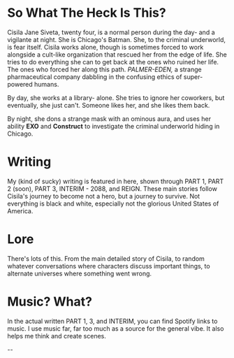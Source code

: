 # So What The Heck Is This?

Cisila Jane Siveta, twenty four, is a normal person during the day- and a vigilante at night. She is Chicago's Batman. She, to the criminal underworld, is fear itself. Cisila works alone, though is sometimes forced to work alongside a cult-like organization that rescued her from the edge of life.
She tries to do everything she can to get back at the ones who ruined her life. The ones who forced her along this path. *PALMER-EDEN,* a strange pharmaceutical company dabbling in the confusing ethics of super-powered humans.

By day, she works at a library- alone. She tries to ignore her coworkers, but eventually, she just can't. Someone likes her, and she likes them back.

By night, she dons a strange mask with an ominous aura, and uses her ability **EXO** and **Construct** to investigate the criminal underworld hiding in Chicago.

# Writing

My (kind of sucky) writing is featured in here, shown through PART 1, PART 2 (soon), PART 3, INTERIM - 2088, and REIGN. These main stories follow Cisila's journey to become not a hero, but a journey to survive. Not everything is black and white, especially not the glorious United States of America.

# Lore

There's lots of this. From the main detailed story of Cisila, to random whatever conversations where characters discuss important things, to alternate universes where something went wrong. 

# Music? What?

In the actual written PART 1, 3, and INTERIM, you can find Spotify links to music. I use music far, far too much as a source for the general vibe. It also helps me think and create scenes.

--
